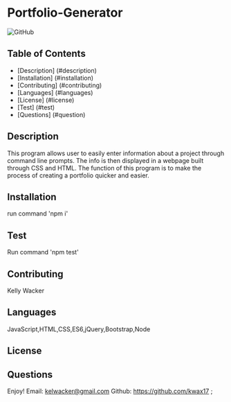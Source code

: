 
  
# Portfolio-Generator

![GitHub](https://img.shields.io/github//kwax17/Portfolio-Generator)
  


## Table of Contents
- [Description] (#description)
- [Installation] (#installation)
- [Contributing] (#contributing)
- [Languages] (#languages)
- [License] (#license)
- [Test] (#test)
- [Questions] (#question)

## Description
This program allows user to easily enter information about a project through command line prompts. The info is then displayed in a webpage built through CSS and HTML. The function of this program is to make the process of creating a portfolio quicker and easier.

## Installation
run command 'npm i'

## Test
Run command 'npm test'

## Contributing
Kelly Wacker

## Languages
JavaScript,HTML,CSS,ES6,jQuery,Bootstrap,Node


## License

    

## Questions
Enjoy!
Email: kelwacker@gmail.com
Github: https://github.com/kwax17
;

